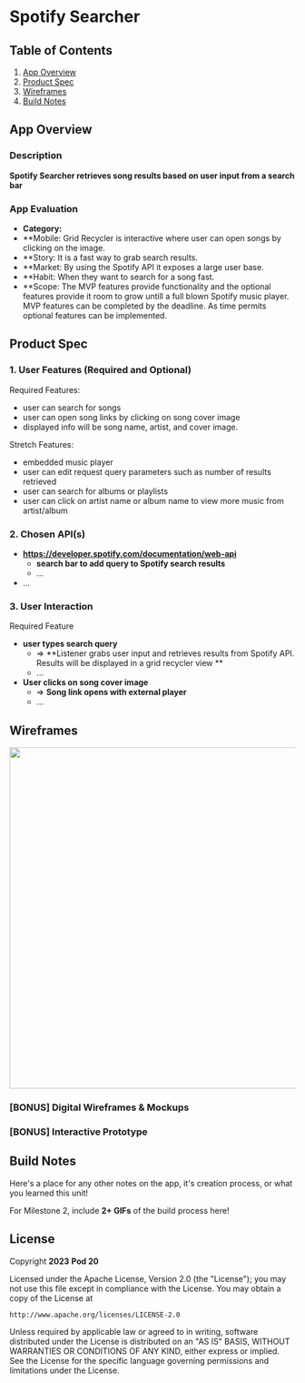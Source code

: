 # **Spotify Searcher**

## Table of Contents

1. [App Overview](#App-Overview)
1. [Product Spec](#Product-Spec)
1. [Wireframes](#Wireframes)
1. [Build Notes](#Build-Notes)

## App Overview

### Description

**Spotify Searcher retrieves song results based on user input from a search bar**

### App Evaluation

<!-- Evaluation of your app across the following attributes -->

- **Category:**
- **Mobile: Grid Recycler is interactive where user can open songs by clicking on the image.
- **Story: It is a fast way to grab search results.
- **Market: By using the Spotify API it exposes a large user base.
- **Habit: When they want to search for a song fast.
- **Scope: The MVP features provide functionality and the optional features provide it room to grow untill a full blown Spotify music player. MVP features can be completed by the deadline. As time permits optional features can be implemented.

## Product Spec

### 1. User Features (Required and Optional)

Required Features:

- user can search for songs
- user can open song links by clicking on song cover image
- displayed info will be song name, artist, and cover image.

Stretch Features:

- embedded music player
- user can edit request query parameters such as number of results retrieved
- user can search for albums or playlists
- user can click on artist name or album name to view more music from artist/album

### 2. Chosen API(s)

- **https://developer.spotify.com/documentation/web-api**
  - **search bar to add query to Spotify search results**
  - ...
- ...

### 3. User Interaction

Required Feature

- **user types search query**
  - => **Listener grabs user input and retrieves results from Spotify API. Results will be displayed in a grid recycler view **
  - ...
- **User clicks on song cover image**
  - => **Song link opens with external player**
  - ...

## Wireframes

<!-- Add picture of your hand sketched wireframes in this section -->
<img src="YOUR_WIREFRAME_IMAGE_URL" width=600>

### [BONUS] Digital Wireframes & Mockups

### [BONUS] Interactive Prototype

## Build Notes

Here's a place for any other notes on the app, it's creation
process, or what you learned this unit!

For Milestone 2, include **2+ GIFs** of the build process here!

## License

Copyright **2023** **Pod 20**

Licensed under the Apache License, Version 2.0 (the "License");
you may not use this file except in compliance with the License.
You may obtain a copy of the License at

    http://www.apache.org/licenses/LICENSE-2.0

Unless required by applicable law or agreed to in writing, software
distributed under the License is distributed on an "AS IS" BASIS,
WITHOUT WARRANTIES OR CONDITIONS OF ANY KIND, either express or implied.
See the License for the specific language governing permissions and
limitations under the License.

